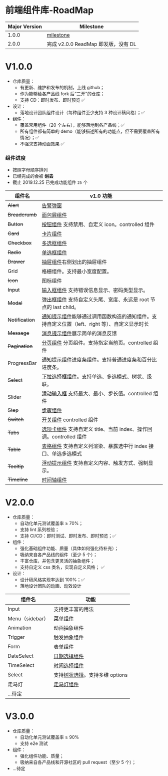 # 前端组件库-RoadMap

| Major Version | Milestone                                                                |
| ------------- | ------------------------------------------------------------------------ |
| 1.0.0         | [milestone](http://gitlab.woqutech.com/ui-module/qui-react/milestones/1) |
| 2.0.0         | 完成 v2.0.0 ReadMap 即发版，没有 DL                                      |

# V1.0.0

- 仓库质量：
  - 有更新、维护和发布的机制，上线 github；
  - 作为能够给各产品线 fork 后“二开”的仓库；
  - 支持 CD：即时发布、即时预览 ✅
- 设计：
  - 落地设计团队组件设计（每种组件至少支持 3 种设计稿风格）；✅
- 组件：
  - 覆盖常用组件（20 个左右），能够落地到各产品线；✅
  - 所有组件都有简单的 demo（能够描述所有的功能点，但不需要覆盖所有情况）；✅
  - 不强求支持动画效果 ✅

### 组件进度

- 按照字母顺序排列
- 已经完成的会被 ~~**划去**~~
- 截止 2019.12.25 已完成功能组件 `25` 个

| 组件名           | v1.0 功能                                                                                                                                                                              |
| ---------------- | -------------------------------------------------------------------------------------------------------------------------------------------------------------------------------------- |
| ~~Alert~~        | [告警弹窗](https://lanhuapp.com/web/#/item/project/board?pid=c8802835-4d75-4f4b-9388-8eb115d3c1f2)                                                                                     |
| ~~Breadcrumb~~   | [面包屑组件](https://lanhuapp.com/web/#/item/project/board?pid=9807d89b-ab71-4cf3-b53b-44d12a925b06)                                                                                   |
| ~~Button~~       | [按钮组件](https://lanhuapp.com/web/#/item/project/board?pid=64b5281e-3c5b-4713-a532-dd8ecb26e201) 支持禁用、自定义 icon。controlled 组件                                              |
| ~~Card~~         | [卡片组件](https://lanhuapp.com/web/#/item/project/board?pid=f689ad61-44b9-43b8-8a04-18b4be34ec65)                                                                                     |
| ~~Checkbox~~     | [多选框组件](https://lanhuapp.com/web/#/item/project/board?pid=0725176d-23e2-469a-97d0-c5567662d355)                                                                                   |
| ~~Radio~~        | [单选框组件](https://lanhuapp.com/web/#/item/project/board?pid=0725176d-23e2-469a-97d0-c5567662d355)                                                                                   |
| ~~Drawer~~       | [抽屉组件](https://lanhuapp.com/web/#/item/project/board?pid=c8802835-4d75-4f4b-9388-8eb115d3c1f2)右侧划出的抽屉组件                                                                   |
| Grid             | 格栅组件。支持最小宽度配置。                                                                                                                                                           |
| ~~Icon~~         | 图标组件                                                                                                                                                                               |
| ~~Input~~        | [输入框组件](https://lanhuapp.com/web/#/item/project/board?pid=0725176d-23e2-469a-97d0-c5567662d355) 支持错误信息显示、密码类型显示。                                                  |
| ~~Modal~~        | [弹出框组件](https://lanhuapp.com/web/#/item/project/board?pid=c8802835-4d75-4f4b-9388-8eb115d3c1f2) 支持自定义头尾、宽度、永远是 root 节点的 last child。                             |
| ~~Notification~~ | [通知提示组件](https://lanhuapp.com/web/#/item/project/board?pid=c8802835-4d75-4f4b-9388-8eb115d3c1f2)能够通过调用函数构造的通知组件。支持自定义位置（left、right 等）、自定义显示时长 |
| ~~Message~~      | [消息提示组件](https://lanhuapp.com/web/#/item/project/board?pid=c8802835-4d75-4f4b-9388-8eb115d3c1f2)展示简单的消息反馈                                                               |
| ~~Pagination~~   | [分页组件](https://lanhuapp.com/web/#/item/project/board?pid=9807d89b-ab71-4cf3-b53b-44d12a925b06) 分页组件。支持指定当前页。controlled 组件                                           |
| ProgressBar      | [通知提示组件](https://lanhuapp.com/web/#/item/project/board?pid=c8802835-4d75-4f4b-9388-8eb115d3c1f2)进度条组件。支持普通进度条和百分比进度条。                                       |
| ~~Select~~       | [下拉选择框组件](https://lanhuapp.com/web/#/item/project/board?pid=0725176d-23e2-469a-97d0-c5567662d355)。支持单选、多选模式、树状、级联。                                             |
| Slider           | [滑动输入框](https://lanhuapp.com/web/#/item/project/board?pid=0725176d-23e2-469a-97d0-c5567662d355) 支持最大、最小、步长值。controlled 组件                                           |
| ~~Step~~         | [步骤组件](https://lanhuapp.com/web/#/item/project/board?pid=9807d89b-ab71-4cf3-b53b-44d12a925b06)                                                                                     |
| ~~Switch~~       | [开关组件](https://lanhuapp.com/web/#/item/project/board?pid=0725176d-23e2-469a-97d0-c5567662d355) controlled 组件                                                                     |
| ~~Tabs~~         | [选项卡组件](https://lanhuapp.com/web/#/item/project/board?pid=f689ad61-44b9-43b8-8a04-18b4be34ec65) 支持自定义 title、当前 index、操作回调。controlled 组件                           |
| ~~Table~~        | [表格组件](https://lanhuapp.com/web/#/item/project/board?pid=f689ad61-44b9-43b8-8a04-18b4be34ec65) 支持自定义列渲染、暴露选中行 index 接口、单选多选模式                               |
| ~~Tooltip~~      | [浮动提示组件](https://lanhuapp.com/web/#/item/project/board?pid=f689ad61-44b9-43b8-8a04-18b4be34ec65) 支持自定义内容、触发方式、强制显示。                                            |
| ~~Timeline~~     | [时间轴组件](https://lanhuapp.com/web/#/item/project/board?pid=f689ad61-44b9-43b8-8a04-18b4be34ec65)                                                                                   |

# V2.0.0

- 仓库质量：
  - 自动化单元测试覆盖率 ≥ 70%；
  - 支持 lint 系列校验；
  - 支持 CI/CD：即时测试、即时发布、即时预览；✅
- 组件：
  - 强化基础组件功能、质量（具体如何强化待补充）；
  - 吸纳来自各产品线的组件（至少 5 个）；
  - 丰富仓库，并包含更灵活的抽象组件；
  - 支持自定义 css 类名，实现自定义风格； ✅
- 设计：
  - 设计稿风格实现率达到 100%；✅
  - 落地设计团队的动画、动效设计

| 组件名          | 功能                                                                                                                                                                                                                  |
| --------------- | --------------------------------------------------------------------------------------------------------------------------------------------------------------------------------------------------------------------- |
| Input           | 支持更丰富的用法                                                                                                                                                                                                      |
| Menu（sidebar） | [菜单组件](https://lanhuapp.com/web/#/item/board/detail?pid=d9a8dea5-c9f1-4c95-8515-ca82e73bba0e&project_id=d9a8dea5-c9f1-4c95-8515-ca82e73bba0e&image_id=1fa2c9e1-15e4-426b-8bf0-00b9d66bbf4d)                       |
| Animation       | 动画抽象组件                                                                                                                                                                                                          |
| Trigger         | 触发抽象组件                                                                                                                                                                                                          |
| Form            | 表单组件                                                                                                                                                                                                              |
| DateSelect      | [日期选择组件](https://lanhuapp.com/web/#/item/board/detail?pid=d9a8dea5-c9f1-4c95-8515-ca82e73bba0e&project_id=d9a8dea5-c9f1-4c95-8515-ca82e73bba0e&image_id=284362d6-951c-4d64-8bfe-ff18b86dc536)                   |
| TimeSelect      | [时间选择组件](https://lanhuapp.com/web/#/item/board/detail?pid=d9a8dea5-c9f1-4c95-8515-ca82e73bba0e&project_id=d9a8dea5-c9f1-4c95-8515-ca82e73bba0e&image_id=284362d6-951c-4d64-8bfe-ff18b86dc536)                   |
| Select          | 支持[树状选择](https://lanhuapp.com/web/#/item/board/detail?pid=d9a8dea5-c9f1-4c95-8515-ca82e73bba0e&project_id=d9a8dea5-c9f1-4c95-8515-ca82e73bba0e&image_id=ffb6eb9b-ec7a-47aa-bc7a-fa73e4654cef)。支持多维 options |
| 走马灯          | [走马灯组件](https://lanhuapp.com/web/#/item/board/detail?pid=d9a8dea5-c9f1-4c95-8515-ca82e73bba0e&project_id=d9a8dea5-c9f1-4c95-8515-ca82e73bba0e&image_id=1d440467-1866-4009-95da-b27a8b9f35b5)                     |
| ...待定         |                                                                                                                                                                                                                       |

# V3.0.0

- 仓库质量：
  - 自动化单元测试覆盖率 ≥ 90%
  - 支持 e2e 测试
- 组件：
  - 强化组件功能、质量；
  - 吸纳来自各产品线和开源社区的 pull request（至少 5 个）；
- ...待定
